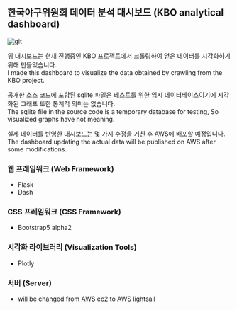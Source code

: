 

## 한국야구위원회 데이터 분석 대시보드 (KBO analytical dashboard)

![git](https://user-images.githubusercontent.com/42489770/117327030-2b205500-aecd-11eb-937f-438108cbbee3.jpg)

위 대시보드는 현재 진행중인 KBO 프로젝트에서 크롤링하여 얻은 데이터를 시각화하기 위해 만들었습니다.  
I made this dashboard to visualize the data obtained by crawling from the KBO project.  

공개한 소스 코드에 포함된 sqlite 파일은 테스트를 위한 임시 데이터베이스이기에 시각화된 그래프 또한 통계적 의미는 없습니다.    
The sqlite file in the source code is a temporary database for testing, So visualized graphs have not meaning.  

실제 데이터를 반영한 대시보드는 몇 가지 수정을 거친 후 AWS에 배포할 예정입니다.   
The dashboard updating the actual data will be published on AWS after some modifications.  

### 웹 프레임워크 (Web Framework)
- Flask
- Dash

### CSS 프레임워크 (CSS Framework)
- Bootstrap5 alpha2

### 시각화 라이브러리 (Visualization Tools)
- Plotly

### 서버 (Server)
- will be changed from AWS ec2 to AWS lightsail


